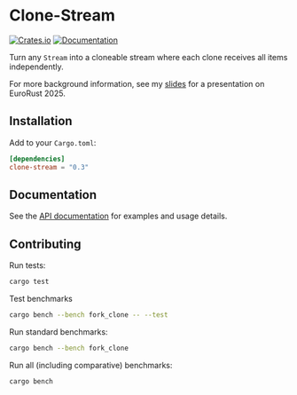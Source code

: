 # Clone-Stream

[![Crates.io](https://img.shields.io/crates/v/clone-stream.svg)](https://crates.io/crates/clone-stream)
[![Documentation](https://docs.rs/clone-stream/badge.svg)](https://docs.rs/clone-stream)

Turn any `Stream` into a cloneable stream where each clone receives all items independently.

For more background information, see my [slides](https://github.com/wvhulle/streams-eurorust-2025) for a presentation on EuroRust 2025.

## Installation

Add to your `Cargo.toml`:

```toml
[dependencies]
clone-stream = "0.3"
```

## Documentation

See the [API documentation](https://docs.rs/clone-stream) for examples and usage details.

## Contributing

Run tests:

```bash
cargo test
```

Test benchmarks

```bash
cargo bench --bench fork_clone -- --test
```

Run standard benchmarks:

```bash
cargo bench --bench fork_clone
```

Run all (including comparative) benchmarks:

```bash
cargo bench
```
